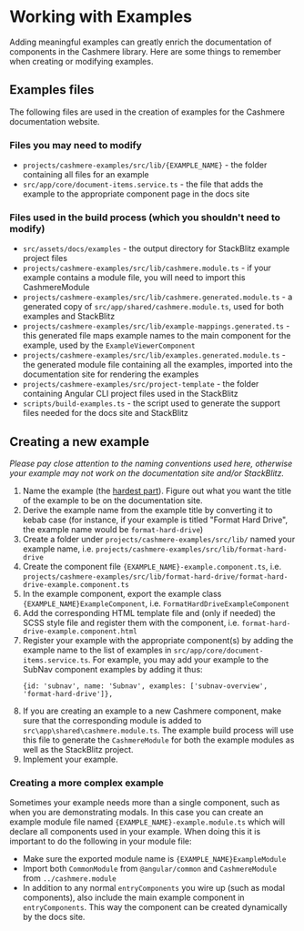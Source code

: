 # Working with Examples

Adding meaningful examples can greatly enrich the documentation of components in the Cashmere library. Here are some things to remember when creating or modifying examples.

## Examples files

The following files are used in the creation of examples for the Cashmere documentation website.

### Files you may need to modify

-   `projects/cashmere-examples/src/lib/{EXAMPLE_NAME}` - the folder containing all files for an example
-   `src/app/core/document-items.service.ts` - the file that adds the example to the appropriate component page in the docs site

### Files used in the build process (which you shouldn't need to modify)

-   `src/assets/docs/examples` - the output directory for StackBlitz example project files
-   `projects/cashmere-examples/src/lib/cashmere.module.ts` - if your example contains a module file, you will need to import this CashmereModule
-   `projects/cashmere-examples/src/lib/cashmere.generated.module.ts` - a generated copy of `src/app/shared/cashmere.module.ts`, used for both examples and StackBlitz
-   `projects/cashmere-examples/src/lib/example-mappings.generated.ts` - this generated file maps example names to the main component for the example, used by the `ExampleViewerComponent`
-   `projects/cashmere-examples/src/lib/examples.generated.module.ts` - the generated module file containing all the examples, imported into the documentation site for rendering the examples
-   `projects/cashmere-examples/src/project-template` - the folder containing Angular CLI project files used in the StackBlitz
-   `scripts/build-examples.ts` - the script used to generate the support files needed for the docs site and StackBlitz

## Creating a new example

_Please pay close attention to the naming conventions used here, otherwise your example may not work on the documentation site and/or StackBlitz._

1. Name the example (the [hardest part](https://bit.ly/2VI8ZI5)). Figure out what you want the title of the example to be on the documentation site.
2. Derive the example name from the example title by converting it to kebab case (for instance, if your example is titled "Format Hard Drive", the example name would be `format-hard-drive`)
3. Create a folder under `projects/cashmere-examples/src/lib/` named your example name, i.e. `projects/cashmere-examples/src/lib/format-hard-drive`
4. Create the component file `{EXAMPLE_NAME}-example.component.ts`, i.e. `projects/cashmere-examples/src/lib/format-hard-drive/format-hard-drive-example.component.ts`
5. In the example component, export the example class `{EXAMPLE_NAME}ExampleComponent`, i.e. `FormatHardDriveExampleComponent`
6. Add the corresponding HTML template file and (only if needed) the SCSS style file and register them with the component, i.e. `format-hard-drive-example.component.html`
7. Register your example with the appropriate component(s) by adding the example name to the list of examples in `src/app/core/document-items.service.ts`. For example, you may add your example to the SubNav component examples by adding it thus:
    ```
    {id: 'subnav', name: 'Subnav', examples: ['subnav-overview', 'format-hard-drive']},
    ```
8. If you are creating an example to a new Cashmere component, make sure that the corresponding module is added to `src\app\shared\cashmere.module.ts`. The example build process will use this file to generate the `CashmereModule` for both the example modules as well as the StackBlitz project.
9. Implement your example.

### Creating a more complex example

Sometimes your example needs more than a single component, such as when you are demonstrating modals. In this case you can create an example module file named `{EXAMPLE_NAME}-example.module.ts` which will declare all components used in your example. When doing this it is important to do the following in your module file:

-   Make sure the exported module name is `{EXAMPLE_NAME}ExampleModule`
-   Import both `CommonModule` from `@angular/common` and `CashmereModule` from `../cashmere.module`
-   In addition to any normal `entryComponents` you wire up (such as modal components), also include the main example component in `entryComponents`. This way the component can be created dynamically by the docs site.
